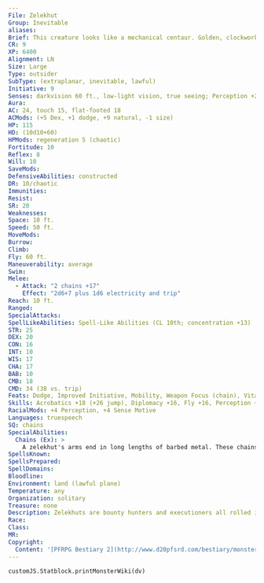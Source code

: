 ```yaml
---
File: Zelekhut
Group: Inevitable
aliases: 
Brief: This creature looks like a mechanical centaur. Golden, clockwork wings sprout from its back, and its arms end in barbed chains.
CR: 9
XP: 6400
Alignment: LN
Size: Large
Type: outsider
SubType: (extraplanar, inevitable, lawful)
Initiative: 9
Senses: darkvision 60 ft., low-light vision, true seeing; Perception +20
Aura: 
AC: 24, touch 15, flat-footed 18
ACMods: (+5 Dex, +1 dodge, +9 natural, -1 size)
HP: 115
HD: (10d10+60)
HPMods: regeneration 5 (chaotic)
Fortitude: 10
Reflex: 8
Will: 10
SaveMods: 
DefensiveAbilities: constructed
DR: 10/chaotic
Immunities: 
Resist: 
SR: 20
Weaknesses: 
Space: 10 ft.
Speed: 50 ft.
MoveMods: 
Burrow: 
Climb: 
Fly: 60 ft.
Maneuverability: average
Swim: 
Melee: 
  - Attack: "2 chains +17"
    Effect: "2d6+7 plus 1d6 electricity and trip"
Reach: 10 ft.
Ranged: 
SpecialAttacks: 
SpellLikeAbilities: Spell-Like Abilities (CL 10th; concentration +13)  Constant-true seeing   At Will-clairaudience/clairvoyance, dimensional anchor, dispel magic, fear (DC 17), hold person (DC 16), locate creature   3/day-hold monster (DC 18), mark of justice   1/week-lesser geas (DC 17)
STR: 25
DEX: 20
CON: 16
INT: 10
WIS: 17
CHA: 17
BAB: 10
CMB: 18
CMD: 34 (38 vs. trip)
Feats: Dodge, Improved Initiative, Mobility, Weapon Focus (chain), Vital Strike
Skills: Acrobatics +18 (+26 jump), Diplomacy +16, Fly +16, Perception +20, Sense Motive +20, Survival +16
RacialMods: +4 Perception, +4 Sense Motive
Languages: truespeech
SQ: chains
SpecialAbilities:
  Chains (Ex): >
    A zelekhut's arms end in long lengths of barbed metal. These chains deal slashing damage and 1d6 points of electricity damage with each hit.
SpellsKnown: 
SpellsPrepared: 
SpellDomains: 
Bloodline: 
Environment: land (lawful plane)
Temperature: any
Organization: solitary
Treasure: none
Description: Zelekhuts are bounty hunters and executioners all rolled into one. They seek out those beings who continually evade justice-either through active flight, or through power and station-and bring law and justice to the multiverse's most notorious fugitives and criminals.  Ironically, while zelekhuts are implacable and unrelenting in their duty, they have little interest in passing judgment of their own, a fact that often confuses other races. Rather, a zelekhut is content to enforce the laws of any given society, and while it might hunt a condemned serial killer or notorious thief across half a dozen planes, it will not shift a single hoof to capture a corrupt ruler whose offenses are 10 times worse, so long as the atrocities are within her technical rights as ruler. All zelekhuts understand that laws can and must differ from place to place, and it is not the zelekhut's job to moralize, merely to track down those who seek to flee their punishment.
Race: 
Class: 
MR: 
Copyright:
  Content: '[PFRPG Bestiary 2](http://www.d20pfsrd.com/bestiary/monster-listings/outsiders/inevitable/inevitable-zelekhut)'
---
```

```dataviewjs
customJS.Statblock.printMonsterWiki(dv)
```
